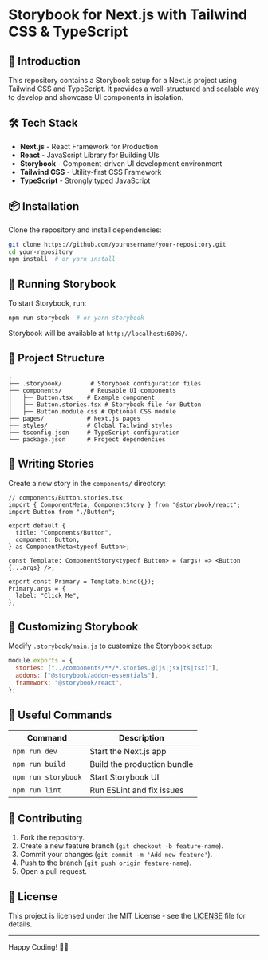 # Storybook for Next.js with Tailwind CSS & TypeScript

## 🚀 Introduction
This repository contains a Storybook setup for a Next.js project using Tailwind CSS and TypeScript. It provides a well-structured and scalable way to develop and showcase UI components in isolation.

## 🛠️ Tech Stack
- **Next.js** - React Framework for Production
- **React** - JavaScript Library for Building UIs
- **Storybook** - Component-driven UI development environment
- **Tailwind CSS** - Utility-first CSS Framework
- **TypeScript** - Strongly typed JavaScript

## 📦 Installation

Clone the repository and install dependencies:

```bash
git clone https://github.com/yourusername/your-repository.git
cd your-repository
npm install  # or yarn install
```

## 🚀 Running Storybook

To start Storybook, run:

```bash
npm run storybook  # or yarn storybook
```

Storybook will be available at `http://localhost:6006/`.

## 📁 Project Structure
```
.
├── .storybook/        # Storybook configuration files
├── components/        # Reusable UI components
│   ├── Button.tsx    # Example component
│   ├── Button.stories.tsx # Storybook file for Button
│   ├── Button.module.css # Optional CSS module
├── pages/            # Next.js pages
├── styles/           # Global Tailwind styles
├── tsconfig.json     # TypeScript configuration
└── package.json      # Project dependencies
```

## 📝 Writing Stories

Create a new story in the `components/` directory:

```tsx
// components/Button.stories.tsx
import { ComponentMeta, ComponentStory } from "@storybook/react";
import Button from "./Button";

export default {
  title: "Components/Button",
  component: Button,
} as ComponentMeta<typeof Button>;

const Template: ComponentStory<typeof Button> = (args) => <Button {...args} />;

export const Primary = Template.bind({});
Primary.args = {
  label: "Click Me",
};
```

## 🔧 Customizing Storybook
Modify `.storybook/main.js` to customize the Storybook setup:

```js
module.exports = {
  stories: ["../components/**/*.stories.@(js|jsx|ts|tsx)"],
  addons: ["@storybook/addon-essentials"],
  framework: "@storybook/react",
};
```

## 📌 Useful Commands

| Command               | Description                     |
|----------------------|--------------------------------|
| `npm run dev`       | Start the Next.js app         |
| `npm run build`     | Build the production bundle   |
| `npm run storybook` | Start Storybook UI            |
| `npm run lint`      | Run ESLint and fix issues     |

## 🎉 Contributing
1. Fork the repository.
2. Create a new feature branch (`git checkout -b feature-name`).
3. Commit your changes (`git commit -m 'Add new feature'`).
4. Push to the branch (`git push origin feature-name`).
5. Open a pull request.

## 📜 License
This project is licensed under the MIT License - see the [LICENSE](LICENSE) file for details.

---

Happy Coding! 🎨🚀

